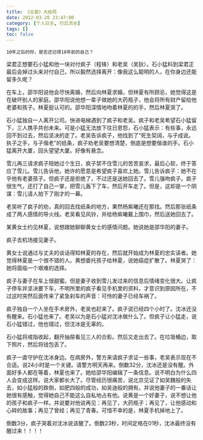 ```yaml
---
title: 《北爱》大结局 
date: 2012-03-28 23:47:00
category: [个人日志, 行云流水]
tags: []
toc: false
---
```

`10年之后的你，是否还记得10年前的自己？`
<!-- more -->
梁君正想要石小猛和他一块对付疯子（程锋）和老吴（吴狄）。石小猛料到梁君正最后会掉过头来对付自己，所以毅然选择离开：像我这么聪明的人，在你身边还能留多久呢？

在车上，邵华阳说他会尽快离婚，然后向林夏求婚，但林夏有所顾忌，她觉得这是在破坏别人的家庭。邵华阳说他想一辈子做她的大药瓶子，他会将所有财产留给他老婆和孩子。林夏挺认可的。邵华阳深情地吻着林夏的的手，然后林夏哭了。

石小猛独自一人离开公司。快进电梯遇到了疯子和老吴。疯子和老吴希望石小猛留下，三人携手共创未来。可是小猛无法放下往日恩怨，石小猛表示：有些事，永远回不到过去，然后坚决的走了。老吴告诉疯子，他找到了“死生契阔，与子成说。执子之手，与子偕老”的纸条，疯子劝老吴要想清楚，倒底是想要偕谁的手。石小猛离开大厦，回头望望大厦。好像有悬念。

雪儿再三请求疯子陪她过个生日，疯子禁不住雪儿的苦苦哀求，最后心软，终于答应了雪儿。雪儿告诉他，她许的愿意是希望疯子喜欢上她。雪儿告诉疯子：她不在乎他有老婆孩子。但疯子还是拒绝了，不过还是送她回去了。雪儿强吻疯子。疯子很生气，还打了自己一掌，把雪儿轰下了车，然后开车走了。但是，这却是一个阴谋：雪儿请人拍下了刚才的一幕。

老吴听了疯子的劝，真的回去找纸条的地方，果然杨紫曦还在那找。然后那张纸条成了两人感情的导火线。老吴看见风铃，并给杨紫曦戴上围巾，然后送她回去了。

某黄女士约见林夏，说想跟她聊聊黄女士的感情问题。她说她是邵华阳的妻子。

疯子去机场接见妻子。

黄女士说通过与丈夫的谈话得知林夏的存在，然后就开始成为林夏的忠实读者。她觉得林夏是一个很不错的人。黄想委托孩子给林夏，说她癌症扩散了。林夏哭了：她将面临一个艰难的选择。

疯子与妻子在车上很甜蜜。但是妻子收到雪儿发过来的信息后情绪变化很大。让疯子停车并坚决要下车，不明所里的疯子看见手机里的资料，才意识到原因所在，不过这时突然后面传来了紧急刹车的声音：可怜的妻子已经车祸了。

疯子独自一个人坐在手术房外，老吴也赶来了。疯子说已经四个小时了。沈冰还没有醒来。石小猛也来了。老吴以为是石小猛对沈冰做什么了。但疯子让小猛走，说石小猛错过，他也错过，但沈冰是无辜的。

石小猛将戒指收起，翻开抽屉看见三人的合影。然后又走出去了。在垃圾桶边，取下照片，然后将钱包丢了。

疯子一直守护在沈冰身边。在病房外，警方来请疯子求证一些事，老吴表示现在不合适。说24小时是一个关键。请警方明天再来。倒数32分，沈冰还是没有醒。外面好多人都在等着，林夏也来了。她给邵华阳编辑了一条信息。说不明白为什么四人会变成这样。说大家都长大了。尽管经历很痛苦，说北京见证了如吴魏般的失去，如小猛般的跌倒，如肥四般的成功，如吴迪般的拥有。并说他妻子的一番话让她很有感触，觉得她自己不能这么自私地占有他。说黄是一个好妻子，说不想让他的孩子和疯子一样。并说要对他说再见：再见了，大药瓶子；再见了，让他感动和心碎的故事；再见了曾经；再见了青春。可惜不幸的是，林夏手机掉地上了。

倒数3分，疯子哭着对沈冰说该醒了。倒数23秒，时间定格在01秒，沈冰最终没有醒过来！！！！